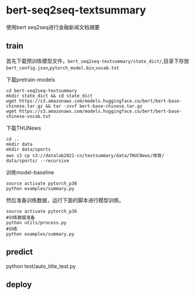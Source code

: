 # bert-seq2seq-textsummary

使用bert seq2seq进行金融新闻文档摘要

## train

首先下载预训练模型文件，`bert_seq2seq-textsummary/state_dict/`,目录下存放`bert_config.json`,`pytorch_model.bin`,`vocab.txt`


下载pretrain-models
~~~
cd bert-seq2seq-textsummary
mkdir state_dict && cd state_dict
wget https://s3.amazonaws.com/models.huggingface.co/bert/bert-base-chinese.tar.gz && tar -zxvf bert-base-chinese.tar.gz
wget https://s3.amazonaws.com/models.huggingface.co/bert/bert-base-chinese-vocab.txt
~~~

下载THUNews
~~~
cd ..
mkdir data
mkdir data/sports
aws s3 cp s3://datalab2021-cn/textsummary/data/THUCNews/体育/ data/sports/ --recursive
~~~

训练model-baseline
~~~
source activate pytorch_p36
python examples/summary.py
~~~


然后准备训练数据，运行下面的脚本进行模型训练。
~~~
source activate pytorch_p36
#训练数据准备
python utils/process.py
#训练
python examples/summary.py
~~~

## predict
python test/auto_title_test.py 
## deploy